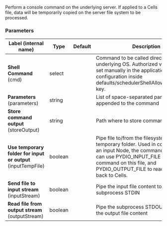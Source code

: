 
 Perform a console command on the underlying server. If applied to a Cells file, data will be temporarily copied on the server file system to be processed.

### Parameters
|Label (internal name)|Type|Default|Description|
|---|---|---|---|
|**Shell Command** (cmd)|select|<no value>|Command to be called directly on server underlying OS. Authorized values must be set manually in the application configuration inside defaults/schedulerShellAllowedCommands key.|
|**Parameters** (parameters)|string|<no value>|List of space-separated parameters to be appended to the command|
|**Store command output** (storeOutput)|string|<no value>|Path where to store command output|
|**Use temporary folder for input or output** (inputTempFile)|boolean|<no value>|Pipe file to/from the filesystem inside a temporary folder. Used in conjunction with an input Node, the command parameters can use PYDIO_INPUT_FILE to apply shell command on this file, and PYDIO_OUTPUT_FILE to read an output back to Cells.|
|**Send file to input stream** (inputStream)|boolean|<no value>|Pipe the input file content to the subprocess STDIN|
|**Read file from output stream** (outputStream)|boolean|<no value>|Pipe the subprocess STDOUT to retrieve the output file content|





